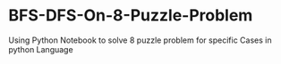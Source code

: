 # BFS-DFS-On-8-Puzzle-Problem
Using Python Notebook to solve 8 puzzle problem for specific Cases in python Language
